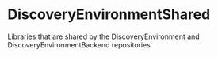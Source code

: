# DiscoveryEnvironmentShared

Libraries that are shared by the DiscoveryEnvironment and
DiscoveryEnvironmentBackend repositories.
